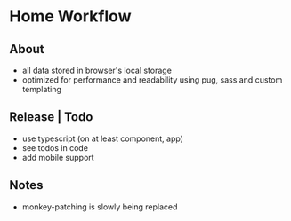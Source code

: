 # Home Workflow
## About
- all data stored in browser's local storage
- optimized for performance and readability using pug, sass and custom templating

## Release | Todo
- use typescript (on at least component, app)
- see todos in code
- add mobile support

## Notes
- monkey-patching is slowly being replaced